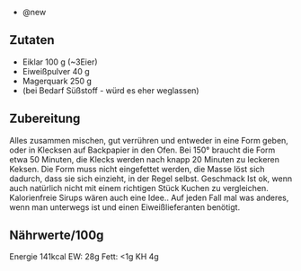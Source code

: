 - @new

## Zutaten
- Eiklar     100 g (~3Eier)
- Eiweißpulver 40 g
- Magerquark 250 g
- (bei Bedarf Süßstoff - würd es eher weglassen)

## Zubereitung
Alles zusammen mischen, gut verrühren und entweder in eine Form geben, oder in Klecksen auf Backpapier in den Ofen.
Bei 150° braucht die Form etwa 50 Minuten, die Klecks werden nach knapp 20 Minuten zu leckeren Keksen.
Die Form muss nicht eingefettet werden, die Masse löst sich dadurch, dass sie sich einzieht, in der Regel selbst.
Geschmack Ist ok, wenn auch natürlich nicht mit einem richtigen Stück Kuchen zu vergleichen. Kalorienfreie Sirups wären auch eine Idee..
Auf jeden Fall mal was anderes, wenn man unterwegs ist und einen Eiweißlieferanten benötigt.

## Nährwerte/100g
Energie 141kcal
EW: 28g
Fett: <1g
KH 4g
